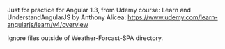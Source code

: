Just for practice for Angular 1.3, from Udemy course: Learn and UnderstandAngularJS by Anthony Alicea: https://www.udemy.com/learn-angularjs/learn/v4/overview

Ignore files outside of Weather-Forcast-SPA directory.
